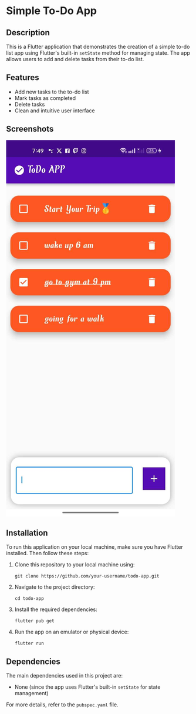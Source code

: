 # Simple To-Do App 


## Description

This is a Flutter application that demonstrates the creation of a simple to-do list app using Flutter's built-in `setState` method for managing state. The app allows users to add and delete tasks from their to-do list.

## Features

- Add new tasks to the to-do list
- Mark tasks as completed
- Delete tasks
- Clean and intuitive user interface

## Screenshots

![To-Do App Screenshot 1](screenshots/todoapp.jpg)


## Installation

To run this application on your local machine, make sure you have Flutter installed. Then follow these steps:

1. Clone this repository to your local machine using:
   ```
   git clone https://github.com/your-username/todo-app.git
   ```

2. Navigate to the project directory:
   ```
   cd todo-app
   ```

3. Install the required dependencies:
   ```
   flutter pub get
   ```

4. Run the app on an emulator or physical device:
   ```
   flutter run
   ```

## Dependencies

The main dependencies used in this project are:

- None (since the app uses Flutter's built-in `setState` for state management)

For more details, refer to the `pubspec.yaml` file.
